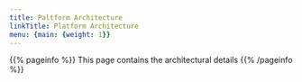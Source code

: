 ```yaml
---
title: Paltform Architecture
linkTitle: Platform Architecture
menu: {main: {weight: 1}}
---
```


{{% pageinfo %}}
This page contains the architectural details
{{% /pageinfo %}}


